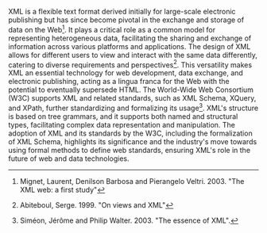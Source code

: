 XML is a flexible text format derived initially for large-scale electronic publishing but has since become pivotal in the exchange and storage of data on the Web[^mignet03xml]. It plays a critical role as a common model for representing heterogeneous data, facilitating the sharing and exchange of information across various platforms and applications. The design of XML allows for different users to view and interact with the same data differently, catering to diverse requirements and perspectives[^abiteboul99xml]. This versatility makes XML an essential technology for web development, data exchange, and electronic publishing, acting as a lingua franca for the Web with the potential to eventually supersede HTML. The World-Wide Web Consortium (W3C) supports XML and related standards, such as XML Schema, XQuery, and XPath, further standardizing and formalizing its usage[^siméon03xml]. XML's structure is based on tree grammars, and it supports both named and structural types, facilitating complex data representation and manipulation. The adoption of XML and its standards by the W3C, including the formalization of XML Schema, highlights its significance and the industry's move towards using formal methods to define web standards, ensuring XML's role in the future of web and data technologies.

[^mignet03xml]: Mignet, Laurent, Denilson Barbosa and Pierangelo Veltri. 2003. "The XML web: a first study"
 
[^siméon03xml]: Siméon, Jérôme and Philip Walter. 2003. "The essence of XML". 

[^abiteboul99xml]: Abiteboul, Serge. 1999. "On views and XML"
